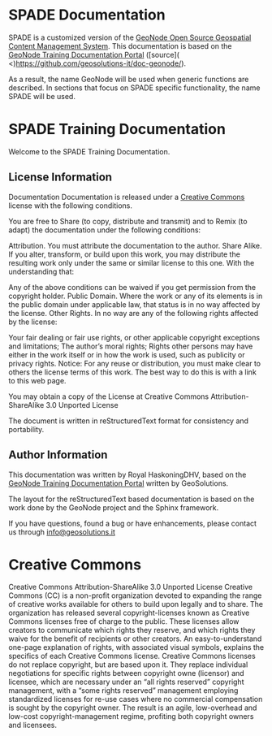 # SPADE Documentation

SPADE is a customized version of the [GeoNode Open Source Geospatial Content Management System](https://geonode.org>). This documentation is based on the [GeoNode Training Documentation Portal](https://training.geonode.geo-solutions.it) ([source]( <)https://github.com/geosolutions-it/doc-geonode/).

As a result, the name GeoNode will be used when generic functions are described. In sections that focus on SPADE specific functionality, the  name SPADE will be used.

# SPADE Training Documentation

Welcome to the SPADE Training Documentation.

## License Information
Documentation
Documentation is released under a [Creative Commons](http://training.geonode.geo-solutions.it/#term-creative-commons) license with the following conditions.

You are free to Share (to copy, distribute and transmit) and to Remix (to adapt) the documentation under the following conditions:

Attribution. You must attribute the documentation to the author.
Share Alike. If you alter, transform, or build upon this work, you may distribute the resulting work only under the same or similar license to this one.
With the understanding that:

Any of the above conditions can be waived if you get permission from the copyright holder.
Public Domain. Where the work or any of its elements is in the public domain under applicable law, that status is in no way affected by the license.
Other Rights. In no way are any of the following rights affected by the license:

Your fair dealing or fair use rights, or other applicable copyright exceptions and limitations;
The author’s moral rights;
Rights other persons may have either in the work itself or in how the work is used, such as publicity or privacy rights.
Notice: For any reuse or distribution, you must make clear to others the license terms of this work. The best way to do this is with a link to this web page.

You may obtain a copy of the License at Creative Commons Attribution-ShareAlike 3.0 Unported License

The document is written in reStructuredText format for consistency and portability.

## Author Information
This documentation was written by Royal HaskoningDHV, based on the [GeoNode Training Documentation Portal](https://training.geonode.geo-solutions.it) written by GeoSolutions.

The layout for the reStructuredText based documentation is based on the work done by the GeoNode project and the Sphinx framework.

If you have questions, found a bug or have enhancements, please contact us through info@geosolutions.it

# Creative Commons
Creative Commons Attribution-ShareAlike 3.0 Unported License Creative Commons (CC) is a non-profit organization devoted to expanding the range of creative works available for others to build upon legally and to share. The organization has released several copyright-licenses known as Creative Commons licenses free of charge to the public. These licenses allow creators to communicate which rights they reserve, and which rights they waive for the benefit of recipients or other creators. An easy-to-understand one-page explanation of rights, with associated visual symbols, explains the specifics of each Creative Commons license. Creative Commons licenses do not replace copyright, but are based upon it. They replace individual negotiations for specific rights between copyright owne (licensor) and licensee, which are necessary under an “all rights reserved” copyright management, with a “some rights reserved” management employing standardized licenses for re-use cases where no commercial compensation is sought by the copyright owner. The result is an agile, low-overhead and low-cost copyright-management regime, profiting both copyright owners and licensees.
